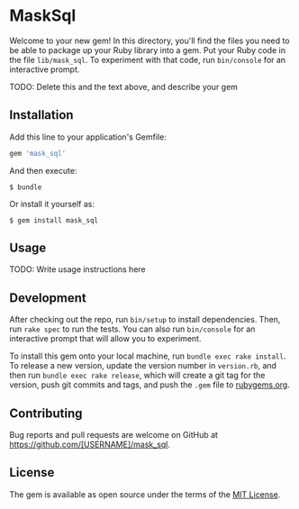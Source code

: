 # MaskSql

Welcome to your new gem! In this directory, you'll find the files you need to be able to package up your Ruby library into a gem. Put your Ruby code in the file `lib/mask_sql`. To experiment with that code, run `bin/console` for an interactive prompt.

TODO: Delete this and the text above, and describe your gem

## Installation

Add this line to your application's Gemfile:

```ruby
gem 'mask_sql'
```

And then execute:

    $ bundle

Or install it yourself as:

    $ gem install mask_sql

## Usage

TODO: Write usage instructions here

## Development

After checking out the repo, run `bin/setup` to install dependencies. Then, run `rake spec` to run the tests. You can also run `bin/console` for an interactive prompt that will allow you to experiment.

To install this gem onto your local machine, run `bundle exec rake install`. To release a new version, update the version number in `version.rb`, and then run `bundle exec rake release`, which will create a git tag for the version, push git commits and tags, and push the `.gem` file to [rubygems.org](https://rubygems.org).

## Contributing

Bug reports and pull requests are welcome on GitHub at https://github.com/[USERNAME]/mask_sql.


## License

The gem is available as open source under the terms of the [MIT License](http://opensource.org/licenses/MIT).


